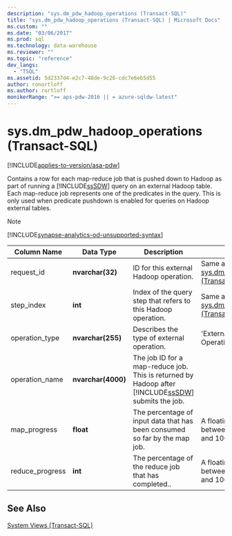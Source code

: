 ```yaml
---
description: "sys.dm_pdw_hadoop_operations (Transact-SQL)"
title: "sys.dm_pdw_hadoop_operations (Transact-SQL) | Microsoft Docs"
ms.custom: ""
ms.date: "03/06/2017"
ms.prod: sql
ms.technology: data-warehouse
ms.reviewer: ""
ms.topic: "reference"
dev_langs: 
  - "TSQL"
ms.assetid: 5d2337d4-e2c7-48de-9c26-cdc7e6eb5d55
author: ronortloff
ms.author: rortloff
monikerRange: ">= aps-pdw-2016 || = azure-sqldw-latest"
---
```

# sys.dm_pdw_hadoop_operations (Transact-SQL)
[!INCLUDE[applies-to-version/asa-pdw](../../includes/applies-to-version/asa-pdw.md)]

  Contains a row for each map-reduce job that is pushed down to Hadoop as part of running a [!INCLUDE[ssSDW](../../includes/sssdw-md.md)] query on an external Hadoop table. Each map-reduce job represents one of the predicates in the query. This is only used when predicate pushdown is enabled for queries on Hadoop external tables.

> [!NOTE]
> [!INCLUDE[synapse-analytics-od-unsupported-syntax](../../includes/synapse-analytics-od-unsupported-syntax.md)]  
  
|Column Name|Data Type|Description|Range|  
|-----------------|---------------|-----------------|-----------|  
|request_id|**nvarchar(32)**|ID for this external Hadoop operation.|Same as ID in [sys.dm_pdw_exec_requests &#40;Transact-SQL&#41;](../../relational-databases/system-dynamic-management-views/sys-dm-pdw-exec-requests-transact-sql.md).|  
|step_index|**int**|Index of the query step that refers to this Hadoop operation.|Same as step_index in [sys.dm_pdw_request_steps &#40;Transact-SQL&#41;](../../relational-databases/system-dynamic-management-views/sys-dm-pdw-request-steps-transact-sql.md).|  
|operation_type|**nvarchar(255)**|Describes the type of external operation.|'External Hadoop Operation'|  
|operation_name|**nvarchar(4000)**|The job ID for a map-reduce job. This is returned by Hadoop after [!INCLUDE[ssSDW](../../includes/sssdw-md.md)] submits the job.||  
|map_progress|**float**|The percentage of input data that has been consumed so far by the map job.|A floating point number between, and including, 0 and 100.|  
|reduce_progress|**int**|The percentage of the reduce job that has completed..|A floating point number between, and including, 0 and 100.|  
  
## See Also  
 [System Views &#40;Transact-SQL&#41;](../../t-sql/language-reference.md)  
  
